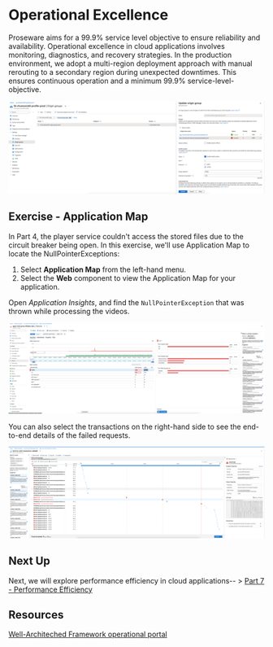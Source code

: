 # Operational Excellence

Proseware aims for a 99.9% service level objective to ensure reliability and availability. Operational excellence in cloud applications involves monitoring, diagnostics, and recovery strategies. In the production environment, we adopt a multi-region deployment approach with manual rerouting to a secondary region during unexpected downtimes. This ensures continuous operation and a minimum 99.9% service-level-objective.

![Multi region](images/front-door-origin-group.png)

## Exercise - Application Map

In Part 4, the player service couldn't access the stored files due to the circuit breaker being open.
In this exercise, we'll use Application Map to locate the NullPointerExceptions:

1. Select **Application Map** from the left-hand menu.
2. Select the **Web** component to view the Application Map for your application.

Open *Application Insights*, and find the `NullPointerException` that was thrown while processing the videos.

![AppInsightsFailures](images/application-insights-failures.png)

You can also select the transactions on the right-hand side to see the end-to-end details of the failed requests.

![AppInsightsEndToEndDetails](images/application-insights-end-to-end-details.png)

## Next Up

Next, we will explore performance efficiency in cloud applications-- > [Part 7 - Performance Efficiency](../Part7-Performance-Efficiency/README.md)

## Resources
[Well-Architeched Framework operational portal](https://learn.microsoft.com/en-us/azure/well-architected/operational-excellence)
